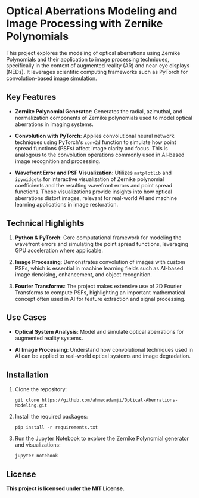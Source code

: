 # Optical Aberrations Modeling and Image Processing with Zernike Polynomials

This project explores the modeling of optical aberrations using Zernike Polynomials and their application to image processing techniques, specifically in the context of augmented reality (AR) and near-eye displays (NEDs). It leverages scientific computing frameworks such as PyTorch for convolution-based image simulation.

## Key Features

- **Zernike Polynomial Generator**: Generates the radial, azimuthal, and normalization components of Zernike polynomials used to model optical aberrations in imaging systems.
  
- **Convolution with PyTorch**: Applies convolutional neural network techniques using PyTorch's `conv2d` function to simulate how point spread functions (PSFs) affect image clarity and focus. This is analogous to the convolution operations commonly used in AI-based image recognition and processing.

- **Wavefront Error and PSF Visualization**: Utilizes `matplotlib` and `ipywidgets` for interactive visualization of Zernike polynomial coefficients and the resulting wavefront errors and point spread functions. These visualizations provide insights into how optical aberrations distort images, relevant for real-world AI and machine learning applications in image restoration.

## Technical Highlights

1. **Python & PyTorch**: Core computational framework for modeling the wavefront errors and simulating the point spread functions, leveraging GPU acceleration where applicable.
   
2. **Image Processing**: Demonstrates convolution of images with custom PSFs, which is essential in machine learning fields such as AI-based image denoising, enhancement, and object recognition.

3. **Fourier Transforms**: The project makes extensive use of 2D Fourier Transforms to compute PSFs, highlighting an important mathematical concept often used in AI for feature extraction and signal processing.

## Use Cases

- **Optical System Analysis**: Model and simulate optical aberrations for augmented reality systems.
  
- **AI Image Processing**: Understand how convolutional techniques used in AI can be applied to real-world optical systems and image degradation.

## Installation

1. Clone the repository:
   ```
   git clone https://github.com/ahmedadamji/Optical-Aberrations-Modeling.git
   ```
2. Install the required packages:
   ```
   pip install -r requirements.txt
   ```
3. Run the Jupyter Notebook to explore the Zernike Polynomial generator and visualizations:
   ```
   jupyter notebook
   ```


## License
**This project is licensed under the MIT License.**





